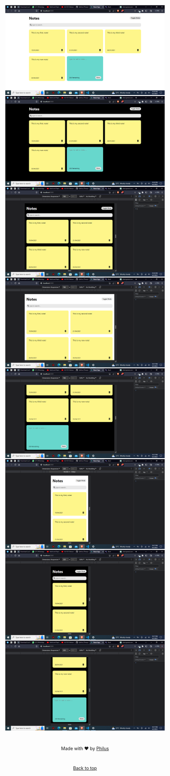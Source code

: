 <div align="center" id="top"> 
  <img src="./.github/Screenshot (16).png" alt="React Note App" />
  <img src="./.github/Screenshot (17).png" alt="React Note App" />
  <img src="./.github/Screenshot (18).png" alt="React Note App" />
  <img src="./.github/Screenshot (19).png" alt="React Note App" />
  <img src="./.github/Screenshot (23).png" alt="React Note App" />
  <img src="./.github/Screenshot (20).png" alt="React Note App" />
  <img src="./.github/Screenshot (21).png" alt="React Note App" />
  <img src="./.github/Screenshot (22).png" alt="React Note App" />

&#xa0;

Made with :heart: by <a href="https://github.com/Tphilus" target="_blank">Philus</a>

&#xa0;

<a href="#top">Back to top</a>
